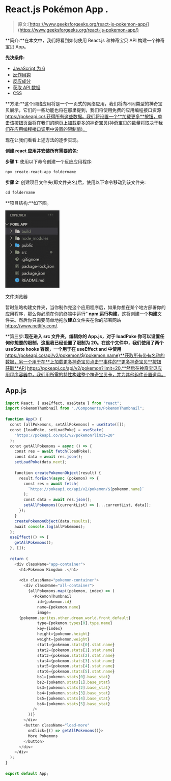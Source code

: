 # React.js Pokémon App .

> 原文:[https://www.geeksforgeeks.org/react-js-pokemon-app/](https://www.geeksforgeeks.org/react-js-pokemon-app/)

**简介:**在本文中，我们将看到如何使用 React.js 和神奇宝贝 API 构建一个神奇宝贝 App。

**先决条件:**

*   [JavaScript 为 6](https://www.geeksforgeeks.org/introduction-to-es6/)
*   [反作用钩](https://www.geeksforgeeks.org/introduction-to-react-hooks/)
*   [反应成分](https://www.geeksforgeeks.org/reactjs-components/)
*   [获取 API 数据](https://www.geeksforgeeks.org/how-to-use-the-javascript-fetch-api-to-get-data/)
*   CSS

**方法:**这个网络应用将是一个一页式的网络应用，我们将向不同类型的神奇宝贝展示，它们的一些功能也将在那里提到，我们将使用免费的应用编程接口资源 https://pokeapi.co/.获得所有这些数据。我们将设置一个**加载更多**按钮，单击该按钮页面将在我们的网页上加载更多的神奇宝贝(神奇宝贝的数量将取决于我们在应用编程接口调用中设置的限制值)。

现在让我们看看上述方法的逐步实现。

**创建 react 应用并安装所有需要的包:**

**步骤 1:** 使用以下命令创建一个反应应用程序:

```jsx
npx create-react-app foldername
```

**步骤 2:** 创建项目文件夹(即文件夹名)后，使用以下命令移动到该文件夹:

```jsx
cd foldername
```

**项目结构:**如下图。

![](img/a5c813340bf95beafc2181061bc6449a.png)

文件浏览器

暂时忽略构建文件夹，当你制作完这个应用程序后，如果你想在某个地方部署你的应用程序，那么你必须在你的终端中运行“ **npm 运行构建**，这将创建一个**构建**文件夹。然后你只需要简单地拖放**建立**文件夹在你的部署网站 https://www.netlify.com/.

**第三步:**现在进入 src 文件夹，编辑你的 App.js，对于 **loadPoke** 你可以设置任何你想要的限制，这里我已经设置了限制为 20。在这个文件中，我们使用了两个 useState hooks 容器，一个用于在 useEffect and 中使用**https://pokeapi.co/api/v2/pokemon/${pokemon.name}**获取所有带有名称的数据，另一个用于在**上加载更多神奇宝贝点击**事件的**更多神奇宝贝**按钮获取**API https://pokeapi.co/api/v2/pokemon?limit=20.**然后在神奇宝贝应用程序容器中，我们用所需的特性构建整个神奇宝贝卡，并为其他组件设置道具。

## App.js

```jsx
import React, { useEffect, useState } from "react";
import PokemonThumbnail from "./Components/PokemonThumbnail";

function App() {
  const [allPokemons, setAllPokemons] = useState([]);
  const [loadPoke, setLoadPoke] = useState(
    "https://pokeapi.co/api/v2/pokemon?limit=20"
  );
  const getAllPokemons = async () => {
    const res = await fetch(loadPoke);
    const data = await res.json();
    setLoadPoke(data.next);

    function createPokemonObject(result) {
      result.forEach(async (pokemon) => {
        const res = await fetch(
          `https://pokeapi.co/api/v2/pokemon/${pokemon.name}`
        );
        const data = await res.json();
        setAllPokemons((currentList) => [...currentList, data]);
      });
    }
    createPokemonObject(data.results);
    await console.log(allPokemons);
  };
  useEffect(() => {
    getAllPokemons();
  }, []);

  return (
    <div className="app-container">
      <h1>Pokemon Kingdom .</h1>

      <div className="pokemon-container">
        <div className="all-container">
          {allPokemons.map((pokemon, index) => (
            <PokemonThumbnail
              id={pokemon.id}
              name={pokemon.name}
              image=
      {pokemon.sprites.other.dream_world.front_default}
              type={pokemon.types[0].type.name}
              key={index}
              height={pokemon.height}
              weight={pokemon.weight}
              stat1={pokemon.stats[0].stat.name}
              stat2={pokemon.stats[1].stat.name}
              stat3={pokemon.stats[2].stat.name}
              stat4={pokemon.stats[3].stat.name}
              stat5={pokemon.stats[4].stat.name}
              stat6={pokemon.stats[5].stat.name}
              bs1={pokemon.stats[0].base_stat}
              bs2={pokemon.stats[1].base_stat}
              bs3={pokemon.stats[2].base_stat}
              bs4={pokemon.stats[3].base_stat}
              bs5={pokemon.stats[4].base_stat}
              bs6={pokemon.stats[5].base_stat}
            />
          ))}
        </div>
        <button className="load-more" 
          onClick={() => getAllPokemons()}>
          More Pokemons
        </button>
      </div>
    </div>
  );
}

export default App;
```
